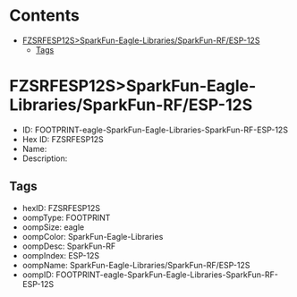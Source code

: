



Contents
========

* [FZSRFESP12S>SparkFun-Eagle-Libraries/SparkFun-RF/ESP-12S](#fzsrfesp12ssparkfun-eagle-librariessparkfun-rfesp-12s)
	* [Tags](#tags)

# FZSRFESP12S>SparkFun-Eagle-Libraries/SparkFun-RF/ESP-12S

- ID: FOOTPRINT-eagle-SparkFun-Eagle-Libraries-SparkFun-RF-ESP-12S
- Hex ID: FZSRFESP12S
- Name: 
- Description: 

## Tags

- hexID: FZSRFESP12S
- oompType: FOOTPRINT
- oompSize: eagle
- oompColor: SparkFun-Eagle-Libraries
- oompDesc: SparkFun-RF
- oompIndex: ESP-12S
- oompName: SparkFun-Eagle-Libraries/SparkFun-RF/ESP-12S
- oompID: FOOTPRINT-eagle-SparkFun-Eagle-Libraries-SparkFun-RF-ESP-12S
